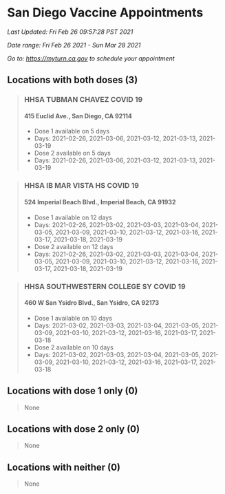 # San Diego Vaccine Appointments
*Last Updated: Fri Feb 26 09:57:28 PST 2021*

*Date range: Fri Feb 26 2021 - Sun Mar 28 2021*

*Go to: <https://myturn.ca.gov> to schedule your appointment*


## Locations with both doses (3)

>### HHSA TUBMAN CHAVEZ COVID 19
>#### 415 Euclid Ave., San Diego, CA 92114
>- Dose 1 available on 5 days
>  - Days: 2021-02-26, 2021-03-06, 2021-03-12, 2021-03-13, 2021-03-19
>- Dose 2 available on 5 days
>  - Days: 2021-02-26, 2021-03-06, 2021-03-12, 2021-03-13, 2021-03-19

>### HHSA IB MAR VISTA HS COVID 19
>#### 524 Imperial Beach Blvd., Imperial Beach, CA 91932
>- Dose 1 available on 12 days
>  - Days: 2021-02-26, 2021-03-02, 2021-03-03, 2021-03-04, 2021-03-05, 2021-03-09, 2021-03-10, 2021-03-12, 2021-03-16, 2021-03-17, 2021-03-18, 2021-03-19
>- Dose 2 available on 12 days
>  - Days: 2021-02-26, 2021-03-02, 2021-03-03, 2021-03-04, 2021-03-05, 2021-03-09, 2021-03-10, 2021-03-12, 2021-03-16, 2021-03-17, 2021-03-18, 2021-03-19

>### HHSA SOUTHWESTERN COLLEGE SY COVID 19
>#### 460 W San Ysidro Blvd., San Ysidro, CA 92173
>- Dose 1 available on 10 days
>  - Days: 2021-03-02, 2021-03-03, 2021-03-04, 2021-03-05, 2021-03-09, 2021-03-10, 2021-03-12, 2021-03-16, 2021-03-17, 2021-03-18
>- Dose 2 available on 10 days
>  - Days: 2021-03-02, 2021-03-03, 2021-03-04, 2021-03-05, 2021-03-09, 2021-03-10, 2021-03-12, 2021-03-16, 2021-03-17, 2021-03-18

## Locations with dose 1 only (0)

>None

## Locations with dose 2 only (0)

>None

## Locations with neither (0)

>None

